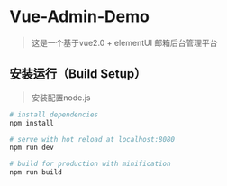 # Vue-Admin-Demo

> 这是一个基于vue2.0 + elementUI 邮箱后台管理平台

## 安装运行（Build Setup）

> 安装配置node.js
``` bash
# install dependencies
npm install

# serve with hot reload at localhost:8080
npm run dev

# build for production with minification
npm run build

```
